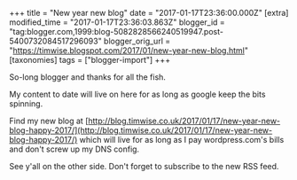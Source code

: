 +++
title = "New year new blog"
date = "2017-01-17T23:36:00.000Z"
[extra]
modified_time = "2017-01-17T23:36:03.863Z"
blogger_id = "tag:blogger.com,1999:blog-5082828566240519947.post-5400732084517296093"
blogger_orig_url = "https://timwise.blogspot.com/2017/01/new-year-new-blog.html"
[taxonomies]
tags = ["blogger-import"]
+++

So-long blogger and thanks for all the fish.  

My content to date will live on here for as long as google keep the bits spinning.  

Find my new blog at [http://blog.timwise.co.uk/2017/01/17/new-year-new-blog-happy-2017/](http://blog.timwise.co.uk/2017/01/17/new-year-new-blog-happy-2017/) which will live for as long as I pay wordpress.com's bills and don't screw up my DNS config.  

See y'all on the other side. Don't forget to subscribe to the new RSS feed.
